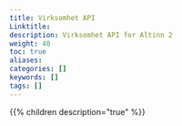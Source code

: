 ```yaml
---
title: Virksomhet API
Linktitle: 
description: Virksomhet API for Altinn 2
weight: 40
toc: true
aliases:
categories: []
keywords: []
tags: []
---
```


{{% children description="true" %}}